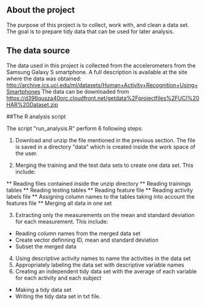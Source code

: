 ## About the project
The purpose of this project is to collect, work with, and clean a data set. The goal is to prepare tidy data that can be used for later analysis. 
## The data source
The data used in this project is collected from the accelerometers from the Samsung Galaxy S smartphone. A full description is available at the site where the data was obtained:
http://archive.ics.uci.edu/ml/datasets/Human+Activity+Recognition+Using+Smartphones
The data can be downloaded from https://d396qusza40orc.cloudfront.net/getdata%2Fprojectfiles%2FUCI%20HAR%20Dataset.zip

##The R analysis script

The script "run_analysis.R" perform 6 following steps:

1. Download and unzip the file mentioned in the previous section. The file is saved in a directory "data" which is created inside the work space of the user.  

2. Merging the training and the test data sets to create one data set. This include:

** Reading files contained inside the unzip directory
** Reading trainings tables
** Reading testing tables
** Reading feature file 
** Reading activity labels file
** Assigning column names to the tables taking into account the features file 
** Merging all data in one set

3. Extracting only the measurements on the mean and standard deviation for each measurement. This include:
* Reading column names from the merged data set
* Create vector definning ID, mean and standard deviation
* Subset the merged data
4. Using descriptive activity names to name the activities in the data set
5. Appropriately labeling the data set with descriptive variable names
6. Creating an independent tidy data set with the average of each variable for each activity and each subject
* Making a tidy data set
* Writing the tidy data set in txt file.
